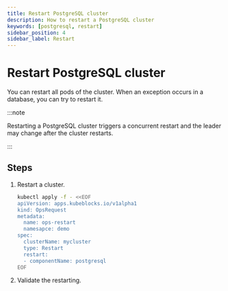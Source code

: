 ```yaml
---
title: Restart PostgreSQL cluster
description: How to restart a PostgreSQL cluster
keywords: [postgresql, restart]
sidebar_position: 4
sidebar_label: Restart
---
```



# Restart PostgreSQL cluster

You can restart all pods of the cluster. When an exception occurs in a database, you can try to restart it.

:::note

Restarting a PostgreSQL cluster triggers a concurrent restart and the leader may change after the cluster restarts.

:::

## Steps

1. Restart a cluster.

   ```bash
   kubectl apply -f - <<EOF
   apiVersion: apps.kubeblocks.io/v1alpha1
   kind: OpsRequest
   metadata:
     name: ops-restart
     namesapce: demo
   spec:
     clusterName: mycluster
     type: Restart 
     restart:
     - componentName: postgresql
   EOF
   ```

2. Validate the restarting.
